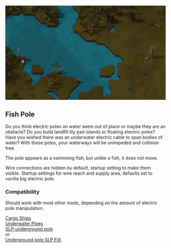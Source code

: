 ![Fish Pole](https://github.com/0n0w1c/fish-pole/blob/main/underwater_wire.png)

## Fish Pole

Do you think electric poles on water seem out of place or maybe they are an obstacle?
Do you build landfill lily pad islands or floating electric poles?
Have you wished there was an underwater electric cable to span bodies of water?
With these poles, your waterways will be unimpeded and collision free.

The pole appears as a swimming fish, but unlike a fish, it does not move.

Wire connections are hidden by default, startup setting to make them visible.
Startup settings for wire reach and supply area, defaults set to vanilla big electric pole.

### Compatibility
Should work with most other mods, depending on the amount of electric pole manipulation.

[Cargo Ships](https://mods.factorio.com/mod/cargo-ships)  
[Underwater Pipes](https://mods.factorio.com/mod/underwater-pipes)  
[SLP-underground pole](https://mods.factorio.com/mod/slp-underground-poles)  
or  
[Underground pole SLP FIX](https://mods.factorio.com/mod/slp-underground-poles-fix)  
